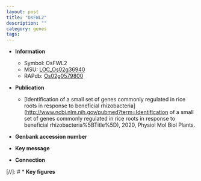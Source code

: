 ```yaml
---
layout: post
title: "OsFWL2"
description: ""
category: genes
tags: 
---
```


* **Information**  
    + Symbol: OsFWL2  
    + MSU: [LOC_Os02g36940](http://rice.uga.edu/cgi-bin/ORF_infopage.cgi?orf=LOC_Os02g36940)  
    + RAPdb: [Os02g0579800](https://rapdb.dna.affrc.go.jp/locus/?name=Os02g0579800)  

* **Publication**  
    + [Identification of a small set of genes commonly regulated in rice roots in response to beneficial rhizobacteria](http://www.ncbi.nlm.nih.gov/pubmed?term=Identification of a small set of genes commonly regulated in rice roots in response to beneficial rhizobacteria%5BTitle%5D), 2020, Physiol Mol Biol Plants.

* **Genbank accession number**  

* **Key message**  

* **Connection**  

[//]: # * **Key figures**  


